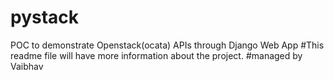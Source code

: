 # pystack
POC to demonstrate Openstack(ocata) APIs through Django Web App
#This readme file will have more information about the project.
#managed by Vaibhav
